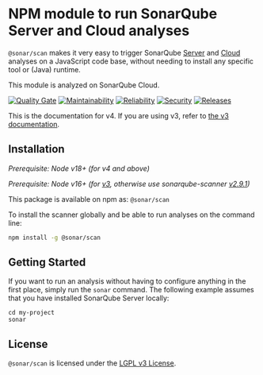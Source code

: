 # NPM module to run SonarQube Server and Cloud analyses

`@sonar/scan` makes it very easy to trigger SonarQube [Server](https://www.sonarqube.org)
and [Cloud](https://sonarcloud.io) analyses on a JavaScript code base, without needing
to install any specific tool or (Java) runtime.

This module is analyzed on SonarQube Cloud.

[![Quality Gate](https://sonarcloud.io/api/project_badges/measure?project=SonarSource_sonar-scanner-npm&metric=alert_status)](https://sonarcloud.io/project/overview?id=SonarSource_sonar-scanner-npm) [![Maintainability](https://sonarcloud.io/api/project_badges/measure?project=SonarSource_sonar-scanner-npm&metric=sqale_rating)](https://sonarcloud.io/project/overview?id=SonarSource_sonar-scanner-npm) [![Reliability](https://sonarcloud.io/api/project_badges/measure?project=SonarSource_sonar-scanner-npm&metric=reliability_rating)](https://sonarcloud.io/project/overview?id=SonarSource_sonar-scanner-npm) [![Security](https://sonarcloud.io/api/project_badges/measure?project=SonarSource_sonar-scanner-npm&metric=security_rating)](https://sonarcloud.io/project/overview?id=SonarSource_sonar-scanner-npm) [![Releases](https://img.shields.io/github/release/SonarSource/sonar-scanner-npm.svg)](https://github.com/SonarSource/sonar-scanner-npm/releases)

This is the documentation for v4. If you are using v3, refer to [the v3 documentation](https://github.com/SonarSource/sonar-scanner-npm/tree/3.5.0).

## Installation

_Prerequisite: Node v18+ (for v4 and above)_

_Prerequisite: Node v16+ (for [v3](https://github.com/SonarSource/sonar-scanner-npm/tree/3.5.0), otherwise use sonarqube-scanner [v2.9.1](https://github.com/SonarSource/sonar-scanner-npm/tree/2.9.1))_

This package is available on npm as: `@sonar/scan`

To install the scanner globally and be able to run analyses on the command line:

```sh
npm install -g @sonar/scan
```

## Getting Started

If you want to run an analysis without having to configure anything in the first place, simply run the `sonar` command. The following
example assumes that you have installed SonarQube Server locally:

```
cd my-project
sonar
```

## License

`@sonar/scan` is licensed under the [LGPL v3 License](http://www.gnu.org/licenses/lgpl.txt).
